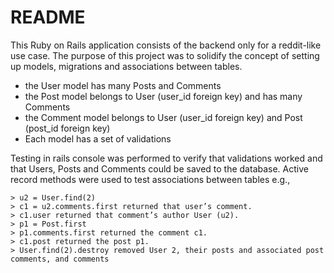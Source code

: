 # README

This Ruby on Rails application consists of the backend only for a reddit-like use case. The purpose of this project was to solidify the concept of setting up models, migrations and associations between tables.
- the User model has many Posts and Comments
- the Post model belongs to User (user_id foreign key) and has many Comments
- the Comment model belongs to User (user_id foreign key) and Post (post_id foreign key)
- Each model has a set of validations

Testing in rails console was performed to verify that validations worked and that Users, Posts and Comments could be saved to the database. Active record methods were used to test associations between tables e.g., 

    > u2 = User.find(2)
    > c1 = u2.comments.first returned that user’s comment. 
    > c1.user returned that comment’s author User (u2).
    > p1 = Post.first
    > p1.comments.first returned the comment c1.
    > c1.post returned the post p1.
    > User.find(2).destroy removed User 2, their posts and associated post comments, and comments

